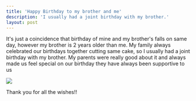 ```yaml
---
title: 'Happy Birthday to my brother and me'
description: 'I usually had a joint birthday with my brother.'
layout: post
---
```


It's just a coincidence that birthday of mine and my brother's falls on same day, however my brother is 2 years older than me. My family always celebrated our birthdays together cutting same cake, so I usually had a joint birthday with my brother. My parents were really good about it and always made us feel special on our birthday they have always been supportive to us

![](https://media.giphy.com/media/PAgzChMNPymha/giphy.gif)

Thank you for all the wishes!!
